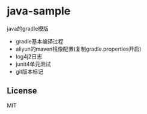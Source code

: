 # java-sample

java的gradle模版 

+ gradle基本编译过程
+ aliyun的maven镜像配置(复制gradle.properties开启)
+ log4j2日志
+ junit4单元测试
+ git版本标记

## License
MIT